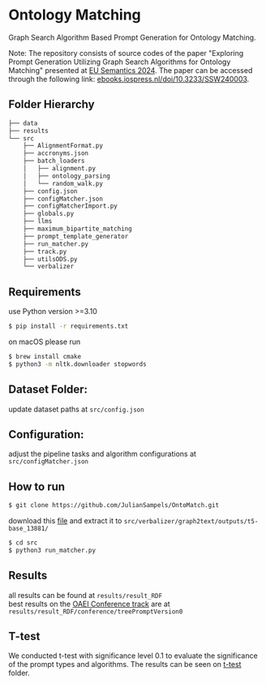 # Ontology Matching

Graph Search Algorithm Based Prompt Generation for Ontology Matching.

Note: The repository consists of source codes of the paper "Exploring  Prompt Generation Utilizing Graph Search Algorithms for Ontology Matching" presented at [EU Semantics 2024](https://2024-eu.semantics.cc/). The paper can be accessed through the following link: [ebooks.iospress.nl/doi/10.3233/SSW240003](https://ebooks.iospress.nl/doi/10.3233/SSW240003).
## Folder Hierarchy 
```bash
├── data
├── results
└── src
    ├── AlignmentFormat.py
    ├── accronyms.json
    ├── batch_loaders
    │   ├── alignment.py
    │   ├── ontology_parsing
    │   └── random_walk.py
    ├── config.json
    ├── configMatcher.json
    ├── configMatcherImport.py
    ├── globals.py
    ├── llms
    ├── maximum_bipartite_matching
    ├── prompt_template_generator
    ├── run_matcher.py
    ├── track.py
    ├── utilsODS.py
    └── verbalizer

```


## Requirements
use Python version >=3.10
```bash
$ pip install -r requirements.txt
```
on macOS please run
```bash
$ brew install cmake
$ python3 -m nltk.downloader stopwords
```
## Dataset Folder:
update dataset paths at ```src/config.json```
## Configuration:
adjust the pipeline tasks and algorithm configurations at ```src/configMatcher.json```

## How to run
```bash
$ git clone https://github.com/JulianSampels/OntoMatch.git
```

download this [file](https://emckclac-my.sharepoint.com/:u:/g/personal/k20036346_kcl_ac_uk/EbL1yTauXtpEqs4Izc97WNIBhumczrDGTNQb47uYGzXqsg?e=I9B5pR) and extract it to `src/verbalizer/graph2text/outputs/t5-base_13881/`
```python
$ cd src
$ python3 run_matcher.py

```

## Results
all results can be found at ```results/result_RDF```<br>
best results on the [OAEI Conference track](https://oaei.ontologymatching.org/2024/conference/index.html) are at ```results/result_RDF/conference/treePromptVersion0```

## T-test
We conducted t-test with significance level 0.1 to evaluate the significance of the prompt types and algorithms.
The results can be seen on [t-test](https://github.com/JulianSampels/OntoMatch/blob/master/src/significance-test/Significance-Test.ipynb) folder.
